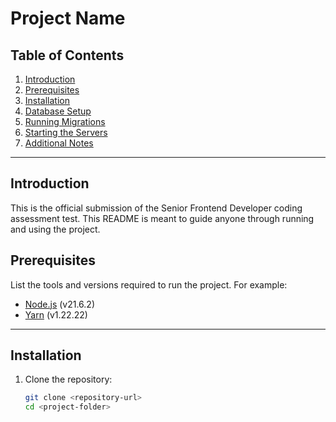# Project Name

## Table of Contents
1. [Introduction](#introduction)
2. [Prerequisites](#prerequisites)
3. [Installation](#installation)
4. [Database Setup](#database-setup)
5. [Running Migrations](#running-migrations)
6. [Starting the Servers](#starting-the-servers)
7. [Additional Notes](#additional-notes)

---

## Introduction
This is the official submission of the Senior Frontend Developer coding assessment test. This README is meant to guide anyone through running and using the project. 

## Prerequisites
List the tools and versions required to run the project. For example:
- [Node.js](https://nodejs.org/) (v21.6.2)
- [Yarn](https://www.yarnpkg.com/) (v1.22.22)

---

## Installation
1. Clone the repository:
   ```bash
   git clone <repository-url>
   cd <project-folder>
